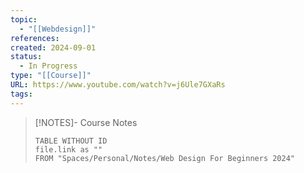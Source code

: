 ```yaml
---
topic:
  - "[[Webdesign]]"
references: 
created: 2024-09-01
status:
  - In Progress
type: "[[Course]]"
URL: https://www.youtube.com/watch?v=j6Ule7GXaRs
tags:
---
```

> [!NOTES]- Course Notes
> ```dataview
> TABLE WITHOUT ID
> file.link as ""
> FROM "Spaces/Personal/Notes/Web Design For Beginners 2024"
 ```
